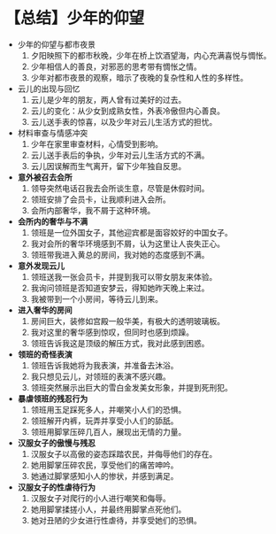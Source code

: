 # 【总结】少年的仰望

-   少年的仰望与都市夜景
    1.  夕阳映照下的都市秋晚，少年在桥上饮酒望海，内心充满喜悦与惆怅。
    2.  少年相信人的善良，对邪恶的思考带有惆怅之情。
    3.  少年对都市夜景的观察，暗示了夜晚的复杂性和人性的多样性。
-   云儿的出现与回忆
    1.  云儿是少年的朋友，两人曾有过美好的过去。
    2.  云儿的变化：从少女到成熟女性，外表冷傲但内心善良。
    3.  云儿送手表的惊喜，以及少年对云儿生活方式的担忧。
-   材料审查与情感冲突
    1.  少年在家里审查材料，心情受到影响。
    2.  云儿送手表后的争执，少年对云儿生活方式的不满。
    3.  云儿因误解而生气离开，留下少年独自反思。
-   **意外被召去会所**
    1.  领导突然电话召我去会所谈生意，尽管是休假时间。
    2.  领班安排了会员卡，让我顺利进入会所。
    3.  会所内部奢华，我不屑于这种环境。
-   **会所内的奢华与不满**
    1.  领班是一位外国女子，其他迎宾都是面容姣好的中国女子。
    2.  我对会所的奢华环境感到不屑，认为这里让人丧失正心。
    3.  领班带我进入黄总的房间，我对她的态度感到不满。
-   **意外发现云儿**
    1.  领班送我一张会员卡，并提到我可以带女朋友来体验。
    2.  我询问领班是否知道安梦云，得知她昨天晚上来过。
    3.  我被带到一个小房间，等待云儿到来。
-   **进入奢华的房间**
    1.  房间巨大，装修如宫殿一般华美，有极大的透明玻璃板。
    2.  我对这里的奢华感到惊叹，但同时也感到烦躁。
    3.  领班告诉我这是顶级的解压方式，我对此感到困惑。
-   **领班的奇怪表演**
    1.  领班告诉我她将为我表演，并准备去沐浴。
    2.  我只想见云儿，对领班的表演不感兴趣。
    3.  领班突然展示出巨大的雪白金发美女形象，并提到死刑犯。
-   **暴虐领班的残忍行为**
    1.  领班用玉足踩死多人，并嘲笑小人们的恐惧。
    2.  领班解开内裤，玩弄并享受小人们的舔舐。
    3.  领班用脚掌压碎几百人，展现出无情的力量。
-   **汉服女子的傲慢与残忍**
    1.  汉服女子以高傲的姿态踩踏农民，并侮辱他们的存在。
    2.  她用脚掌压碎农民，享受他们的痛苦呻吟。
    3.  她通过脚掌感知小人的惨状，并感到满足。
-   **汉服女子的性虐待行为**
    1.  汉服女子对爬行的小人进行嘲笑和侮辱。
    2.  她用脚掌揉搓小人，并最终用脚掌点死他们。
    3.  她对丑陋的少女进行性虐待，并享受她们的恐惧。